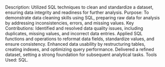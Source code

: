 Description: Utilized SQL techniques to clean and standardize a dataset, ensuring data integrity and readiness for further analysis.
Purpose: To demonstrate data cleaning skills using SQL, preparing raw data for analysis by addressing inconsistencies, errors, and missing values.
Key Contributions:
Identified and resolved data quality issues, including duplicates, missing values, and incorrect data entries.
Applied SQL functions and operations to reformat data fields, standardize values, and ensure consistency.
Enhanced data usability by restructuring tables, creating indexes, and optimizing query performance.
Delivered a refined dataset, setting a strong foundation for subsequent analytical tasks.
Tools Used: SQL.
